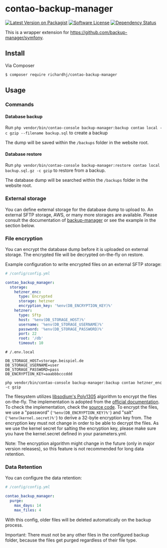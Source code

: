 # contao-backup-manager

[![Latest Version on Packagist][ico-version]][link-packagist]
[![Software License][ico-license]](LICENSE)
[![Dependency Status][ico-dependencies]][link-dependencies]

This is a wrapper extension for <https://github.com/backup-manager/symfony>.

## Install

Via Composer

``` bash
$ composer require richardhj/contao-backup-manager
```

## Usage

### Commands 
#### Database backup

Run `php vendor/bin/contao-console backup-manager:backup contao local -c gzip --filename backup.sql` to create a backup

The dump will be saved within the `/backups` folder in the website root.

#### Database restore

Run `php vendor/bin/contao-console backup-manager:restore contao local backup.sql.gz -c gzip` to restore from a backup.

The database dump will be searched within the `/backups` folder in the website root.

### External storage

You can define external storage for the database dump to upload to. An external SFTP storage, AWS, or many more storages
are available. Please consult the documentation of [backup-manager](https://github.com/backup-manager/symfony) or see 
the example in the section below.

### File encryption

You can encrypt the database dump before it is uploaded on external storage. The encrypted file will be decrypted 
on-the-fly on restore.

Example configuration to write encrypted files on an external SFTP storage:

```yaml
# /config/config.yml

contao_backup_manager:
  storage:
    hetzner_enc:
      type: Encrypted
      storage: hetzner
      encryption_key: '%env(DB_ENCRYPTION_KEY)%'
    hetzner:
      type: Sftp
      host: '%env(DB_STORAGE_HOST)%'
      username: '%env(DB_STORAGE_USERNAME)%'
      password: '%env(DB_STORAGE_PASSWORD)%'
      port: 22
      root: '/db'
      timeout: 10
```

```dotenv
# /.env.local

DB_STORAGE_HOST=storage.beispiel.de
DB_STORAGE_USERNAME=user
DB_STORAGE_PASSWORD=pass
DB_ENCRYPTION_KEY=aaabbbcccddd
```

```shell script
php vendor/bin/contao-console backup-manager:backup contao hetzner_enc -c gzip
```

The filesystem utilizes [libsodium's Poly1305](https://libsodium.gitbook.io/doc/advanced/poly1305) algorithm to 
encrypt the files on-the-fly. The implementation is adopted from the [official documentation](https://libsodium.gitbook.io/doc/secret-key_cryptography/secretstream). To check the implementation, check the [source code](https://github.com/alextartan/flysystem-libsodium-adapter/blob/master/src/ChunkEncryption/Libsodium.php). To encrypt the files, we use a "password" (`'%env(DB_ENCRYPTION_KEY)%'`) and "salt" (`'%env(kernel.secret)%'`) to derive a 32-byte encryption key from. The encryption key must not change in order to be able to decrypt the files. As we use the kernel secret for salting the encryption key, please make sure you have the kernel.secret defined in your parameters.yml.

Note: The encryption algorithm might change in the future (only in major version releases), so this feature is 
not recommended for long data retention.

### Data Retention

You can configure the data retention:

```yaml
# /config/config.yml

contao_backup_manager:
  purge:
    max_days: 14
    max_files: 4
```

With this config, older files will be deleted automatically on the backup process.

Important: There must not be any other files in the configured backup folder, because the files get purged regardless of their file type.


[ico-version]: https://img.shields.io/packagist/v/richardhj/contao-backup-manager.svg?style=flat-square
[ico-license]: https://img.shields.io/badge/license-LGPL-brightgreen.svg?style=flat-square
[ico-dependencies]: https://www.versioneye.com/php/richardhj:contao-backup-manager/badge.svg?style=flat-square

[link-packagist]: https://packagist.org/packages/richardhj/contao-backup-manager
[link-dependencies]: https://www.versioneye.com/php/richardhj:contao-backup-manager
